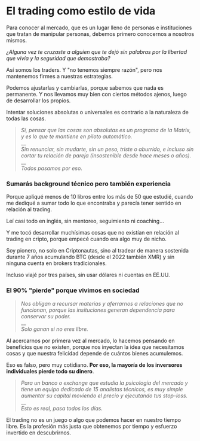# El trading como estilo de vida

Para conocer al mercado, que es un lugar lleno de personas e instituciones que tratan de manipular personas, debemos primero conocernos a nosotros mismos.

_¿Alguna vez te cruzaste a alguien que te dejó sin palabras por la libertad que vivía y la seguridad que demostraba?_

Así somos los traders. Y "no tenemos siempre razón", pero nos mantenemos firmes a nuestras estrategias.

Podemos ajustarlas y cambiarlas, porque sabemos que nada es permanente. Y nos llevamos muy bien con ciertos métodos ajenos, luego de desarrollar los propios.

Intentar soluciones absolutas o universales es contrario a la naturaleza de todas las cosas.

> _Sí, pensar que las cosas son absolutas es un programa de la Matrix, y es lo que te mantiene en piloto automático._\
> __\
> _Sin renunciar, sin mudarte, sin un peso, triste o aburrido, e incluso sin cortar tu relación de pareja (insostenible desde hace meses o años)._\
> __\
> _Todos pasamos por eso._

### **Sumarás background técnico pero también experiencia**

Porque apliqué menos de 10 libros entre los más de 50 que estudié, cuando me dediqué a sumar todo lo que encontraba y parecía tener sentido en relación al trading.

Leí casi todo en inglés, sin mentoreo, seguimiento ni coaching...

Y me tocó desarrollar muchísimas cosas que no existían en relación al trading en cripto, porque empecé cuando era algo muy de nicho.

Soy pionero, no solo en Criptonautas, sino al tradear de manera sostenida durante 7 años acumulando BTC (desde el 2022 también XMR) y sin ninguna cuenta en brokers tradicionales.

Incluso viajé por tres países, sin usar dólares ni cuentas en EE.UU.

### El 90% "pierde" porque vivimos en sociedad

> _Nos obligan a recursar materias y aferrarnos a relaciones que no funcionan, porque las insituciones generan dependencia para conservar su poder._\
> __\
> _Solo ganan si no eres libre._

Al acercarnos por primera vez al mercado, lo hacemos pensando en beneficios que no existen, porque nos inyectan la idea que necesitamos cosas y que nuestra felicidad depende de cuántos bienes acumulemos.

Eso es falso, pero muy cotidiano. **Por eso, la mayoría de los inversores individuales pierde todo su dinero**.&#x20;

> _Para un banco o exchange que estudia la psicología del mercado y tiene un equipo dedicado de 15 analistas técnicos, es muy simple aumentar su capital moviendo el precio y ejecutando tus stop-loss._\
> __\
> _Esto es real, pasa todos los días._

El trading no es un juego o algo que podemos hacer en nuestro tiempo libre. Es la profesión más justa que obtenemos por tiempo y esfuerzo invertido en descubrirnos.

